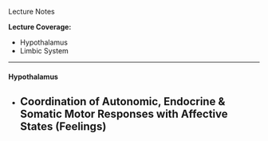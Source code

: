 Lecture Notes

**Lecture Coverage:**
- Hypothalamus
- Limbic System

---
#### **Hypothalamus**
- Coordination of Autonomic, Endocrine & Somatic Motor Responses with Affective States (Feelings)
	- 